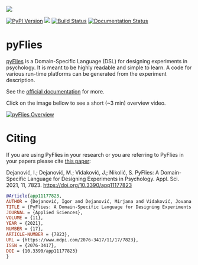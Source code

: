 ![](https://raw.githubusercontent.com/pyflies/pyflies/main/art/pyflies-logo.png)

[![PyPI Version](https://img.shields.io/pypi/v/pyflies.svg)](https://pypi.python.org/pypi/pyflies)
![](https://img.shields.io/pypi/l/pyflies.svg)
[![Build Status](https://dev.azure.com/pyflies/pyflies/_apis/build/status/pyflies.pyflies?branchName=main)](https://dev.azure.com/pyflies/pyflies/_build/latest?definitionId=1&branchName=main)
[![Documentation Status](https://img.shields.io/badge/docs-latest-green.svg)](http://pyflies.github.io/pyflies/latest/)

# pyFlies

[pyFlies](http://igordejanovic.github.io/pyFlies/) is a Domain-Specific Language
(DSL) for designing experiments in psychology. It is meant to be highly readable
and simple to learn. A code for various run-time platforms can be generated from
the experiment description.

See the [official documentation](https://pyflies.github.io/pyflies/) for more.

Click on the image bellow to see a short (~3 min) overview video.

[![pyFlies Overview](https://img.youtube.com/vi/tSFdYYnQmjA/0.jpg)](https://www.youtube.com/watch?v=tSFdYYnQmjA)

# Citing

If you are using PyFlies in your research or you are referring to PyFlies in your papers please cite [this
paper](https://www.mdpi.com/2076-3417/11/17/7823):

Dejanović, I.; Dejanović, M.; Vidaković, J.; Nikolić, S. PyFlies: A Domain-Specific Language for Designing Experiments in Psychology. Appl. Sci. 2021, 11, 7823. https://doi.org/10.3390/app11177823

```bibtex
@Article{app11177823,
AUTHOR = {Dejanović, Igor and Dejanović, Mirjana and Vidaković, Jovana and Nikolić, Siniša},
TITLE = {PyFlies: A Domain-Specific Language for Designing Experiments in Psychology},
JOURNAL = {Applied Sciences},
VOLUME = {11},
YEAR = {2021},
NUMBER = {17},
ARTICLE-NUMBER = {7823},
URL = {https://www.mdpi.com/2076-3417/11/17/7823},
ISSN = {2076-3417},
DOI = {10.3390/app11177823}
}
```






